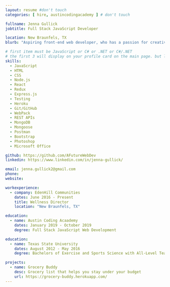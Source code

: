 ```yaml
---
layout: resume #don't touch
categories: [ hire, austincodingacademy ] # don't touch

fullname: Jenna Gullick
jobtitle: Full Stack JavaScript Developer

location: New Braunfels, TX
blurb: "Aspiring front-end web developer, who has a passion for creativity and design. I'm dedicated to learning code to create web pages, applications, and solve problems."

# first item must be JavaScript or C# or .NET or C#/.NET
# the first 3 will display on your profile card on the main page. but list as many as you want, they will be all be visible on your individual profile page
skills:
  - JavaScript
  - HTML
  - CSS
  - Node.js
  - React
  - Redux
  - Express.js
  - Testing
  - Heroku
  - Git/GitHub
  - WebPack
  - REST APIs
  - MongoDB
  - Mongoose
  - Postman
  - Bootstrap
  - Photoshop
  - Microsoft Office

github: https://github.com/AFutureWebDev
linkedin: https://www.linkedin.com/in/jenna-gullick/

email: jenna.gullick2@gmail.com
phone:
website:

workexperience:
  - company: EdenHill Communities
    dates: June 2016 - Present
    title: Wellness Director
    location: "New Braunfels, TX"

education:
  - name: Austin Coding Acaademy
    dates: January 2019 - October 2019
    degree: Full Stack JavaScript Web Development

education:
  - name: Texas State University
    dates: August 2012 - May 2016
    degree: Bachelors of Exercise and Sports Science with All-Level Teacher's Certification

projects:
  - name: Grocery Buddy
    desc: Grocery list that helps you stay under your budget
    url: https://grocery-buddy.herokuapp.com/
---
```

